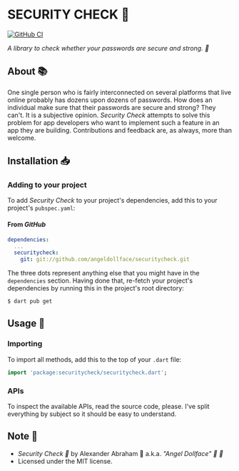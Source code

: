 # SECURITY CHECK :key:

[![GitHub CI](https://github.com/angeldollface/securitycheck/actions/workflows/dart.yml/badge.svg)](https://github.com/angeldollface/securitycheck/actions)

*A library to check whether your passwords are secure and strong. :key:* 

## About :books:

One single person who is fairly interconnected on several platforms that live online probably has dozens upon dozens of passwords. How does an individual make sure that their passwords are secure and strong? They can't. It is a subjective
opinion. *Security Check* attempts to solve this problem for app developers who want to implement such a feature in an app
they are building. Contributions and feedback are, as always, more than welcome.

## Installation :inbox_tray:

### Adding to your project

To add *Security Check* to your project's dependencies, add this to your project's `pubspec.yaml`:

#### From *GitHub*

```YAML
dependencies:
  ...
  securitycheck:
    git: git://github.com/angeldollface/securitycheck.git
```

The three dots represent anything else that you might have in the `dependencies` section.
Having done that, re-fetch your project's dependencies by running this in the project's root directory:

```bash
$ dart pub get
```

## Usage :hammer:

### Importing

To import all methods, add this to the top of your `.dart` file:

```dart
import 'package:securitycheck/securitycheck.dart';
```

### APIs

To inspect the available APIs, read the source code, please. I've split everything by subject so it should be easy to understand.

## Note :scroll:

- *Security Check :key:* by Alexander Abraham :black_heart: a.k.a. *"Angel Dollface" :dolls: :ribbon:*
- Licensed under the MIT license.
